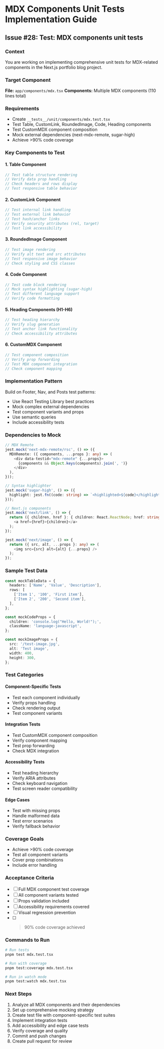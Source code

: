 # MDX Components Unit Tests Implementation Guide

## Issue #28: Test: MDX components unit tests

### Context
You are working on implementing comprehensive unit tests for MDX-related components in the Next.js portfolio blog project.

### Target Component
**File:** `app/components/mdx.tsx`
**Components:** Multiple MDX components (110 lines total)

### Requirements
- Create `__tests__/unit/components/mdx.test.tsx`
- Test Table, CustomLink, RoundedImage, Code, Heading components
- Test CustomMDX component composition
- Mock external dependencies (next-mdx-remote, sugar-high)
- Achieve >90% code coverage

### Key Components to Test

#### 1. Table Component
```typescript
// Test table structure rendering
// Verify data prop handling
// Check headers and rows display
// Test responsive table behavior
```

#### 2. CustomLink Component
```typescript
// Test internal link handling
// Test external link behavior
// Test hash/anchor links
// Verify security attributes (rel, target)
// Test link accessibility
```

#### 3. RoundedImage Component
```typescript
// Test image rendering
// Verify alt text and src attributes
// Test responsive image behavior
// Check styling and CSS classes
```

#### 4. Code Component
```typescript
// Test code block rendering
// Mock syntax highlighting (sugar-high)
// Test different language support
// Verify code formatting
```

#### 5. Heading Components (H1-H6)
```typescript
// Test heading hierarchy
// Verify slug generation
// Test anchor link functionality
// Check accessibility attributes
```

#### 6. CustomMDX Component
```typescript
// Test component composition
// Verify prop forwarding
// Test MDX component integration
// Check component mapping
```

### Implementation Pattern
Build on Footer, Nav, and Posts test patterns:
- Use React Testing Library best practices
- Mock complex external dependencies
- Test component variants and props
- Use semantic queries
- Include accessibility tests

### Dependencies to Mock
```typescript
// MDX Remote
jest.mock('next-mdx-remote/rsc', () => ({
  MDXRemote: ({ components, ...props }: any) => (
    <div data-testid="mdx-remote" {...props}>
      {components && Object.keys(components).join(', ')}
    </div>
  ),
}));

// Syntax highlighter
jest.mock('sugar-high', () => ({
  highlight: jest.fn((code: string) => `<highlighted>${code}</highlighted>`),
}));

// Next.js components
jest.mock('next/link', () => {
  return ({ children, href }: { children: React.ReactNode; href: string }) => (
    <a href={href}>{children}</a>
  );
});

jest.mock('next/image', () => {
  return ({ src, alt, ...props }: any) => (
    <img src={src} alt={alt} {...props} />
  );
});
```

### Sample Test Data
```typescript
const mockTableData = {
  headers: ['Name', 'Value', 'Description'],
  rows: [
    ['Item 1', '100', 'First item'],
    ['Item 2', '200', 'Second item'],
  ],
};

const mockCodeProps = {
  children: 'console.log("Hello, World!");',
  className: 'language-javascript',
};

const mockImageProps = {
  src: '/test-image.jpg',
  alt: 'Test image',
  width: 400,
  height: 300,
};
```

### Test Categories

#### Component-Specific Tests
- Test each component individually
- Verify props handling
- Check rendering output
- Test component variants

#### Integration Tests
- Test CustomMDX component composition
- Verify component mapping
- Test prop forwarding
- Check MDX integration

#### Accessibility Tests
- Test heading hierarchy
- Verify ARIA attributes
- Check keyboard navigation
- Test screen reader compatibility

#### Edge Cases
- Test with missing props
- Handle malformed data
- Test error scenarios
- Verify fallback behavior

### Coverage Goals
- Achieve >90% code coverage
- Test all component variants
- Cover prop combinations
- Include error handling

### Acceptance Criteria
- [ ] Full MDX component test coverage
- [ ] All component variants tested
- [ ] Props validation included
- [ ] Accessibility requirements covered
- [ ] Visual regression prevention
- [ ] >90% code coverage achieved

### Commands to Run
```bash
# Run tests
pnpm test mdx.test.tsx

# Run with coverage
pnpm test:coverage mdx.test.tsx

# Run in watch mode
pnpm test:watch mdx.test.tsx
```

### Next Steps
1. Analyze all MDX components and their dependencies
2. Set up comprehensive mocking strategy
3. Create test file with component-specific test suites
4. Implement integration tests
5. Add accessibility and edge case tests
6. Verify coverage and quality
7. Commit and push changes
8. Create pull request for review